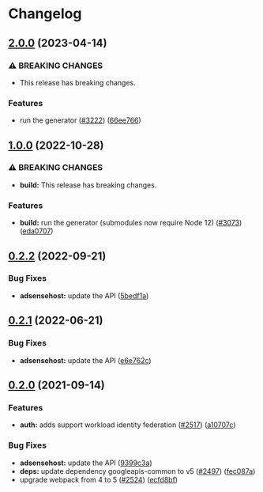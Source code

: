 # Changelog

## [2.0.0](https://github.com/googleapis/google-api-nodejs-client/compare/adsensehost-v1.0.0...adsensehost-v2.0.0) (2023-04-14)


### ⚠ BREAKING CHANGES

* This release has breaking changes.

### Features

* run the generator ([#3222](https://github.com/googleapis/google-api-nodejs-client/issues/3222)) ([66ee766](https://github.com/googleapis/google-api-nodejs-client/commit/66ee766a3583a2bd72b4cbdef93d25cadad2f649))

## [1.0.0](https://github.com/googleapis/google-api-nodejs-client/compare/adsensehost-v0.2.2...adsensehost-v1.0.0) (2022-10-28)


### ⚠ BREAKING CHANGES

* **build:** This release has breaking changes.

### Features

* **build:** run the generator (submodules now require Node 12) ([#3073](https://github.com/googleapis/google-api-nodejs-client/issues/3073)) ([eda0707](https://github.com/googleapis/google-api-nodejs-client/commit/eda07079dadab46a80b6f9ede618f4f43030169e))

## [0.2.2](https://github.com/googleapis/google-api-nodejs-client/compare/adsensehost-v0.2.1...adsensehost-v0.2.2) (2022-09-21)


### Bug Fixes

* **adsensehost:** update the API ([5bedf1a](https://github.com/googleapis/google-api-nodejs-client/commit/5bedf1a651ee082bbc39f2e20484a03dc9b25d9d))

## [0.2.1](https://github.com/googleapis/google-api-nodejs-client/compare/adsensehost-v0.2.0...adsensehost-v0.2.1) (2022-06-21)


### Bug Fixes

* **adsensehost:** update the API ([e6e762c](https://github.com/googleapis/google-api-nodejs-client/commit/e6e762c52e853d420eb949cd35cfc90786bc9259))

## [0.2.0](https://www.github.com/googleapis/google-api-nodejs-client/compare/adsensehost-v0.1.0...adsensehost-v0.2.0) (2021-09-14)


### Features

* **auth:** adds support workload identity federation ([#2517](https://www.github.com/googleapis/google-api-nodejs-client/issues/2517)) ([a10707c](https://www.github.com/googleapis/google-api-nodejs-client/commit/a10707c477759e7c9ef6360a2fe800856fb600c1))


### Bug Fixes

* **adsensehost:** update the API ([9399c3a](https://www.github.com/googleapis/google-api-nodejs-client/commit/9399c3a5ff6b757a1ba83b932ae3b0301fcb74be))
* **deps:** update dependency googleapis-common to v5 ([#2497](https://www.github.com/googleapis/google-api-nodejs-client/issues/2497)) ([fec087a](https://www.github.com/googleapis/google-api-nodejs-client/commit/fec087abcf3d994dd41c3ffa0a0c12b1f9f09dae))
* upgrade webpack from 4 to 5  ([#2524](https://www.github.com/googleapis/google-api-nodejs-client/issues/2524)) ([ecfd8bf](https://www.github.com/googleapis/google-api-nodejs-client/commit/ecfd8bfcd06e1beabff7ec9a8c4000222379eb8d))
